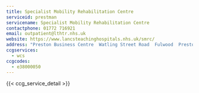 ```yaml
---
title: Specialist Mobility Rehabilitation Centre
serviceid: prestman
servicename: Specialist Mobility Rehabilitation Centre
contactphone: 01772 716921
email: outpatient@lthtr.nhs.uk
website: https://www.lancsteachinghospitals.nhs.uk/smrc/
address: "Preston Business Centre  Watling Street Road  Fulwood  Preston  Lancashire  PR2 8DY"
ccgservices:
  - wcs
ccgcodes:
  - e38000050
---
```


{{< ccg_service_detail >}}

